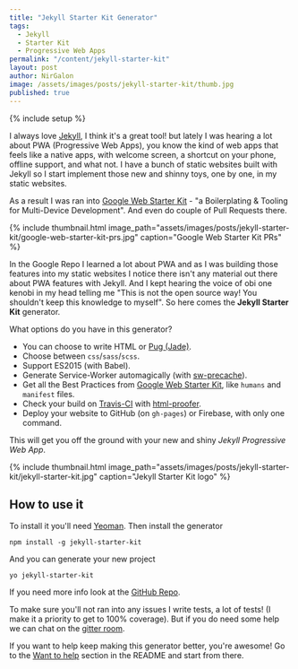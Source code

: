 ```yaml
---
title: "Jekyll Starter Kit Generator"
tags:
  - Jekyll
  - Starter Kit
  - Progressive Web Apps
permalink: "/content/jekyll-starter-kit"
layout: post
author: NirGalon
image: /assets/images/posts/jekyll-starter-kit/thumb.jpg
published: true
---
```


{% include setup %}

I always love [Jekyll](jekyllrb.com), I think it's a great tool! but lately I was hearing a lot about PWA (Progressive Web Apps), you know the kind of web apps that feels like a native apps, with welcome screen, a shortcut on your phone, offline support, and what not. I have a bunch of static websites built with Jekyll so I start implement those new and shinny toys, one by one, in my static websites.

As a result I was ran into [Google Web Starter Kit](https://github.com/google/web-starter-kit) - "a Boilerplating & Tooling for Multi-Device Development". And even do couple of Pull Requests there.

{% include thumbnail.html image_path="assets/images/posts/jekyll-starter-kit/google-web-starter-kit-prs.jpg" caption="Google Web Starter Kit PRs" %}

In the Google Repo I learned a lot about PWA and as I was building those features into my static websites I notice there isn't any material out there about PWA features with Jekyll. And I kept hearing the voice of obi one kenobi in my head telling me "This is not the open source way! You shouldn't keep this knowledge to myself". So here comes the **Jekyll Starter Kit** generator.

<!-- more -->

What options do you have in this generator?
  * You can choose to write HTML or [Pug (Jade)](https://github.com/pugjs/pug).
  * Choose between `css`/`sass`/`scss`.
  * Support ES2015 (with Babel).
  * Generate Service-Worker automagically (with [sw-precache](https://github.com/GoogleChrome/sw-precache)).
  * Get all the Best Practices from [Google Web Starter Kit](https://github.com/google/web-starter-kit), like `humans` and `manifest` files.
  * Check your build on [Travis-CI](https://travis-ci.org/) with [html-proofer](https://github.com/gjtorikian/html-proofer).
  * Deploy your website to GitHub (on `gh-pages`) or Firebase, with only one command.

This will get you off the ground with your new and shiny _Jekyll Progressive Web App_.

{% include thumbnail.html image_path="assets/images/posts/jekyll-starter-kit/jekyll-starter-kit.jpg" caption="Jekyll Starter Kit logo" %}

## How to use it

To install it you'll need [Yeoman](http://yeoman.io/). Then install the generator
```shell
npm install -g jekyll-starter-kit
```

And you can generate your new project
```shell
yo jekyll-starter-kit
```

If you need more info look at the [GitHub Repo](https://github.com/nirgn975/jekyll-starter-kit).

To make sure you'll not ran into any issues I write tests, a lot of tests! (I make it a priority to get to 100% coverage). But if you do need some help we can chat on the [gitter room](https://gitter.im/jekyll_starter_kit/Lobby).

If you want to help keep making this generator better, you're awesome! Go to the [Want to help](https://github.com/nirgn975/jekyll-starter-kit#want-to-help) section in the README and start from there.
